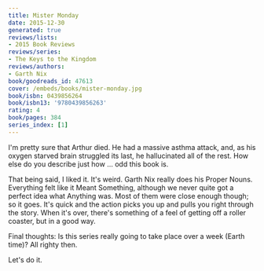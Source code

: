 ```yaml
---
title: Mister Monday
date: 2015-12-30
generated: true
reviews/lists:
- 2015 Book Reviews
reviews/series:
- The Keys to the Kingdom
reviews/authors:
- Garth Nix
book/goodreads_id: 47613
cover: /embeds/books/mister-monday.jpg
book/isbn: 0439856264
book/isbn13: '9780439856263'
rating: 4
book/pages: 384
series_index: [1]
---
```

I'm pretty sure that Arthur died. He had a massive asthma attack, and, as his oxygen starved brain struggled its last, he hallucinated all of the rest. How else do you describe just how ... odd this book is.  

That being said, I liked it. It's weird. Garth Nix really does his Proper Nouns. Everything felt like it Meant Something, although we never quite got a perfect idea what Anything was. Most of them were close enough though; so it goes. It's quick and the action picks you up and pulls you right through the story. When it's over, there's something of a feel of getting off a roller coaster, but in a good way.  

<!--more-->

Final thoughts: Is this series really going to take place over a week (Earth time)? All righty then.  

Let's do it.